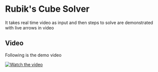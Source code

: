 # Rubik's Cube Solver
                                                                                       
It takes real time video as input and then steps to solve are demonstrated with live arrows in video 

##  Video
Following is the demo video

[![Watch the video](https://img.youtube.com/vi/0DJw8eCv5qA/0.jpg)](https://youtu.be/0DJw8eCv5qA)

